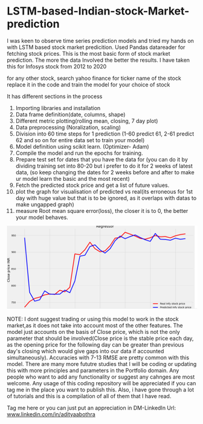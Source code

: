 # LSTM-based-Indian-stock-Market-prediction
I was keen to observe time series prediction models and tried my hands on with LSTM based stock market predicition.
Used Pandas datareader for fetching stock prices.
This is the most basic form of stock market prediction. 
The more the data Involved the better the results.
I have taken this for Infosys stock from 2012 to 2020

for any other stock, search yahoo finance for ticker name of the stock replace it in the code and train the model for your choice of stock

It has different sections in the process
1. Importing libraries and installation
2. Data frame definition(date, columns, shape)
3. Different metric plotting(rolling mean, closing, 7 day plot)
4. Data preprocessing (Noralization, scaling)
5. Division into 60 time steps for 1 prediction  (1-60 predict 61, 2-61 predict 62 and so on for entire data set to train your model)
6. Model definition using scikit learn. (Optimizer- Adam)
7. Compile the model and run the epochs for training.
8. Prepare test set for dates that you have the data for (you can do it by dividing training set into 80-20 but i prefer to do it for 2 weeks of latest data,
                                                        (so keep changing the dates for 2 weeks before and after to make ur model learn the basic and the most recent)
9. Fetch the predicted stock price and get a list of future values.
10. plot the graph for visualisation of predicted vs real(its erroneous for 1st day with huge value but that is to be ignored, as it overlaps with datas to make ungapped graph)
11. measure Root mean square error(loss), the closer it is to 0, the better your model behaves.

![result of prediction](snapshot.jfif)


NOTE: I dont suggest trading or using this model to work in the stock market,as it does not take into account most of the other features. The model just accounts on the basis of Close price, which is not the only parameter that should be involved(Close price is the stable price each day, as the opening price for the following day can be greater than previous day's closing which would give gaps into our data if accounted simultaneously). Accuracies with 7-13 RMSE are pretty common with this model. There are many more fututre studies that I will be coding or updating this with more principles and parameters in the Portfolio domain. Any people who want to add any functionality or suggest any cahnges are most welcome. Any usage of this coding repository will be appreciated if you can tag me in the place you want to publish this. Also, i have gone through a lot of tutorials and this is a compilation of all of them that I have read.

Tag me here or you can just put an appreciation in DM-LinkedIn Url:
www.linkedin.com/in/adityaabothra
